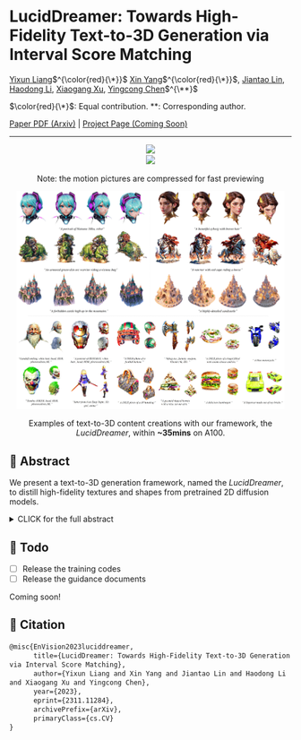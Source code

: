 # LucidDreamer: Towards High-Fidelity Text-to-3D Generation via Interval Score Matching

[Yixun Liang](https://yixunliang.github.io/)$^{\color{red}{\*}}$ [Xin Yang](https://abnervictor.github.io/2023/06/12/Academic-Self-Intro.html)$^{\color{red}{\*}}$, [Jiantao Lin](https://ltt-o.github.io/), [Haodong Li](https://haodong-li.com/), [Xiaogang Xu](https://xiaogang00.github.io), [Yingcong Chen](https://www.yingcong.me)$^{\**}$

$\color{red}{\*}$: Equal contribution.
\**: Corresponding author.

[Paper PDF (Arxiv)](https://arxiv.org/abs/2311.11284) | [Project Page (Coming Soon)]()

---

<div align=center>
<img src="resources/gif/demo-1.gif" width="95%"/>  
  
</div>

<div align=center>
<img src="resources/gif/demo-2.gif" width="95%"/>  

Note: the motion pictures are compressed for fast previewing
</div>

<div align=center>
<img src="resources/teaser.jpg" width="95%"/>  
  
Examples of text-to-3D content creations with our framework, the *LucidDreamer*, within **~35mins** on A100.
</div>


## 🎏 Abstract

We present a text-to-3D generation framework, named the *LucidDreamer*, to distill high-fidelity textures and shapes from pretrained 2D diffusion models.

<details><summary>CLICK for the full abstract</summary>

> The recent advancements in text-to-3D generation mark a significant milestone in generative models, unlocking new possibilities for creating imaginative 3D assets across various real-world scenarios. While recent advancements in text-to-3D generation have shown promise, they often fall short in rendering detailed and high-quality 3D models. This problem is especially prevalent as many methods base themselves on Score Distillation Sampling (SDS). This paper identifies a notable deficiency in SDS, that it brings inconsistent and low-quality updating direction for the 3D model, causing the over-smoothing effect. To address this, we propose a novel approach called Interval Score Matching (ISM). ISM employs deterministic diffusing trajectories and utilizes interval-based score matching to counteract over-smoothing. Furthermore, we incorporate 3D Gaussian Splatting into our text-to-3D generation pipeline. Extensive experiments show that our model largely outperforms the state-of-the-art in quality and training efficiency.

</details>

## 🚧 Todo

- [ ] Release the training codes
- [ ] Release the guidance documents

Coming soon!

## 📍 Citation 
```
@misc{EnVision2023luciddreamer,
      title={LucidDreamer: Towards High-Fidelity Text-to-3D Generation via Interval Score Matching}, 
      author={Yixun Liang and Xin Yang and Jiantao Lin and Haodong Li and Xiaogang Xu and Yingcong Chen},
      year={2023},
      eprint={2311.11284},
      archivePrefix={arXiv},
      primaryClass={cs.CV}
}
```
